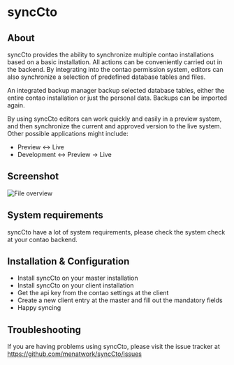 syncCto
=======

About
-----

syncCto provides the ability to synchronize multiple contao installations based on a basic installation. All actions can be conveniently carried out in the backend. By integrating into the contao permission system, editors can also synchronize a selection of predefined database tables and files.

An integrated backup manager backup selected database tables, either the entire contao installation or just the personal data. Backups can be imported again.

By using syncCto editors can work quickly and easily in a preview system, and then synchronize the current and approved version to the live system. Other possible applications might include:

* Preview <-> Live
* Development <-> Preview -> Live


Screenshot
-----------

![File overview](http://menatwork.github.io/sync-doku/screenshots/file-overview.png)


System requirements
-------------------

syncCto have a lot of system requirements, please check the system check at your contao backend.


Installation & Configuration
----------------------------

* Install syncCto on your master installation
* Install syncCto on your client installation
* Get the api key from the contao settings at the client
* Create a new client entry at the master and fill out the mandatory fields
* Happy syncing


Troubleshooting
---------------

If you are having problems using syncCto, please visit the issue tracker at https://github.com/menatwork/syncCto/issues